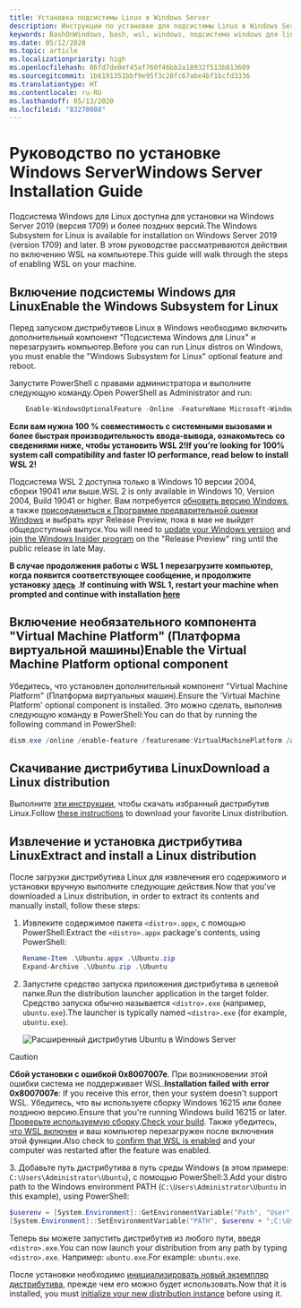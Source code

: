 ```yaml
---
title: Установка подсистемы Linux в Windows Server
description: Инструкции по установке для подсистемы Linux в Windows Server.
keywords: BashOnWindows, bash, wsl, windows, подсистема windows для linux, windowssubsystem, ubuntu, windows server
ms.date: 05/12/2020
ms.topic: article
ms.localizationpriority: high
ms.openlocfilehash: 86fd7de0ef45af760f46bb2a18932f513b813609
ms.sourcegitcommit: 1b6191351bbf9e95f3c28fc67abe4bf1bcfd3336
ms.translationtype: HT
ms.contentlocale: ru-RU
ms.lasthandoff: 05/13/2020
ms.locfileid: "83270888"
---
```

# <a name="windows-server-installation-guide"></a><span data-ttu-id="3fc39-104">Руководство по установке Windows Server</span><span class="sxs-lookup"><span data-stu-id="3fc39-104">Windows Server Installation Guide</span></span>

<span data-ttu-id="3fc39-105">Подсистема Windows для Linux доступна для установки на Windows Server 2019 (версия 1709) и более поздних версий.</span><span class="sxs-lookup"><span data-stu-id="3fc39-105">The Windows Subsystem for Linux is available for installation on Windows Server 2019 (version 1709) and later.</span></span> <span data-ttu-id="3fc39-106">В этом руководстве рассматриваются действия по включению WSL на компьютере.</span><span class="sxs-lookup"><span data-stu-id="3fc39-106">This guide will walk through the steps of enabling WSL on your machine.</span></span>

## <a name="enable-the-windows-subsystem-for-linux"></a><span data-ttu-id="3fc39-107">Включение подсистемы Windows для Linux</span><span class="sxs-lookup"><span data-stu-id="3fc39-107">Enable the Windows Subsystem for Linux</span></span>

<span data-ttu-id="3fc39-108">Перед запуском дистрибутивов Linux в Windows необходимо включить дополнительный компонент "Подсистема Windows для Linux" и перезагрузить компьютер.</span><span class="sxs-lookup"><span data-stu-id="3fc39-108">Before you can run Linux distros on Windows, you must enable the "Windows Subsystem for Linux" optional feature and reboot.</span></span>

<span data-ttu-id="3fc39-109">Запустите PowerShell с правами администратора и выполните следующую команду.</span><span class="sxs-lookup"><span data-stu-id="3fc39-109">Open PowerShell as Administrator and run:</span></span>

```powershell
    Enable-WindowsOptionalFeature -Online -FeatureName Microsoft-Windows-Subsystem-Linux

```

<span data-ttu-id="3fc39-110">**Если вам нужна 100 % совместимость с системными вызовами и более быстрая производительность ввода-вывода, ознакомьтесь со сведениями ниже, чтобы установить WSL 2!**</span><span class="sxs-lookup"><span data-stu-id="3fc39-110">**If you're looking for 100% system call compatibility and faster IO performance, read below to install WSL 2!**</span></span>

<span data-ttu-id="3fc39-111">Подсистема WSL 2 доступна только в Windows 10 версии 2004, сборки 19041 или выше.</span><span class="sxs-lookup"><span data-stu-id="3fc39-111">WSL 2 is only available in Windows 10, Version 2004, Build 19041 or higher.</span></span> <span data-ttu-id="3fc39-112">Вам потребуется [обновить версию Windows](ms-settings:windowsupdate), а также [присоединиться к Программе предварительной оценки Windows](https://insider.windows.com/insidersigninboth/) и выбрать круг Release Preview, пока в мае не выйдет общедоступный выпуск.</span><span class="sxs-lookup"><span data-stu-id="3fc39-112">You will need to [update your Windows version](ms-settings:windowsupdate) and [join the Windows Insider program](https://insider.windows.com/insidersigninboth/) on the "Release Preview" ring until the public release in late May.</span></span>

<span data-ttu-id="3fc39-113">**В случае продолжения работы с WSL 1 перезагрузите компьютер, когда появится соответствующее сообщение, и продолжите установку [здесь](./install-on-server.md#download-a-linux-distribution)** .</span><span class="sxs-lookup"><span data-stu-id="3fc39-113">**If continuing with WSL 1, restart your machine when prompted and continue with installation [here](./install-on-server.md#download-a-linux-distribution)**</span></span>

## <a name="enable-the-virtual-machine-platform-optional-component"></a><span data-ttu-id="3fc39-114">Включение необязательного компонента "Virtual Machine Platform" (Платформа виртуальной машины)</span><span class="sxs-lookup"><span data-stu-id="3fc39-114">Enable the Virtual Machine Platform optional component</span></span>

<span data-ttu-id="3fc39-115">Убедитесь, что установлен дополнительный компонент "Virtual Machine Platform" (Платформа виртуальных машин).</span><span class="sxs-lookup"><span data-stu-id="3fc39-115">Ensure the 'Virtual Machine Platform' optional component is installed.</span></span> <span data-ttu-id="3fc39-116">Это можно сделать, выполнив следующую команду в PowerShell:</span><span class="sxs-lookup"><span data-stu-id="3fc39-116">You can do that by running the following command in PowerShell:</span></span>

```powershell
dism.exe /online /enable-feature /featurename:VirtualMachinePlatform /all /norestart
```

## <a name="download-a-linux-distribution"></a><span data-ttu-id="3fc39-117">Скачивание дистрибутива Linux</span><span class="sxs-lookup"><span data-stu-id="3fc39-117">Download a Linux distribution</span></span>

<span data-ttu-id="3fc39-118">Выполните [эти инструкции](install-manual.md), чтобы скачать избранный дистрибутив Linux.</span><span class="sxs-lookup"><span data-stu-id="3fc39-118">Follow [these instructions](install-manual.md) to download your favorite Linux distribution.</span></span>

## <a name="extract-and-install-a-linux-distribution"></a><span data-ttu-id="3fc39-119">Извлечение и установка дистрибутива Linux</span><span class="sxs-lookup"><span data-stu-id="3fc39-119">Extract and install a Linux distribution</span></span>

<span data-ttu-id="3fc39-120">После загрузки дистрибутива Linux для извлечения его содержимого и установки вручную выполните следующие действия.</span><span class="sxs-lookup"><span data-stu-id="3fc39-120">Now that you've downloaded a Linux distribution, in order to extract its contents and manually install, follow these steps:</span></span>

1. <span data-ttu-id="3fc39-121">Извлеките содержимое пакета `<distro>.appx`, с помощью PowerShell:</span><span class="sxs-lookup"><span data-stu-id="3fc39-121">Extract the `<distro>.appx` package's contents, using PowerShell:</span></span>

    ```powershell
    Rename-Item .\Ubuntu.appx .\Ubuntu.zip
    Expand-Archive .\Ubuntu.zip .\Ubuntu
    ```

2. <span data-ttu-id="3fc39-122">Запустите средство запуска приложения дистрибутива в целевой папке.</span><span class="sxs-lookup"><span data-stu-id="3fc39-122">Run the distribution launcher application in the target folder.</span></span> <span data-ttu-id="3fc39-123">Средство запуска обычно называется `<distro>.exe` (например, `ubuntu.exe`).</span><span class="sxs-lookup"><span data-stu-id="3fc39-123">The launcher is typically named `<distro>.exe` (for example, `ubuntu.exe`).</span></span>

    ![Расширенный дистрибутив Ubuntu в Windows Server](media/server-appx-expand.png)

> [!CAUTION]
> <span data-ttu-id="3fc39-125">**Сбой установки с ошибкой 0x8007007e**. При возникновении этой ошибки система не поддерживает WSL.</span><span class="sxs-lookup"><span data-stu-id="3fc39-125">**Installation failed with error 0x8007007e**: If you receive this error, then your system doesn't support WSL.</span></span> <span data-ttu-id="3fc39-126">Убедитесь, что вы используете сборку Windows 16215 или более позднюю версию.</span><span class="sxs-lookup"><span data-stu-id="3fc39-126">Ensure that you're running Windows build 16215 or later.</span></span> <span data-ttu-id="3fc39-127">[Проверьте используемую сборку](troubleshooting.md#check-your-build-number).</span><span class="sxs-lookup"><span data-stu-id="3fc39-127">[Check your build](troubleshooting.md#check-your-build-number).</span></span> <span data-ttu-id="3fc39-128">Также убедитесь, [что WSL включен](troubleshooting.md#confirm-wsl-is-enabled) и ваш компьютер перезагружен после включения этой функции.</span><span class="sxs-lookup"><span data-stu-id="3fc39-128">Also check to [confirm that WSL is enabled](troubleshooting.md#confirm-wsl-is-enabled) and your computer was restarted after the feature was enabled.</span></span>  

<span data-ttu-id="3fc39-129">3. Добавьте путь дистрибутива в путь среды Windows (в этом примере: `C:\Users\Administrator\Ubuntu`), с помощью PowerShell:</span><span class="sxs-lookup"><span data-stu-id="3fc39-129">3.Add your distro path to the Windows environment PATH (`C:\Users\Administrator\Ubuntu` in this example), using PowerShell:</span></span>

```powershell
$userenv = [System.Environment]::GetEnvironmentVariable("Path", "User")
[System.Environment]::SetEnvironmentVariable("PATH", $userenv + ";C:\Users\Administrator\Ubuntu", "User")
```

<span data-ttu-id="3fc39-130">Теперь вы можете запустить дистрибутив из любого пути, введя `<distro>.exe`.</span><span class="sxs-lookup"><span data-stu-id="3fc39-130">You can now launch your distribution from any path by typing `<distro>.exe`.</span></span> <span data-ttu-id="3fc39-131">Например: `ubuntu.exe`.</span><span class="sxs-lookup"><span data-stu-id="3fc39-131">For example: `ubuntu.exe`.</span></span>

<span data-ttu-id="3fc39-132">После установки необходимо [инициализировать новый экземпляр дистрибутива](initialize-distro.md), прежде чем его можно будет использовать.</span><span class="sxs-lookup"><span data-stu-id="3fc39-132">Now that it is installed, you must [initialize your new distribution instance](initialize-distro.md) before using it.</span></span>
